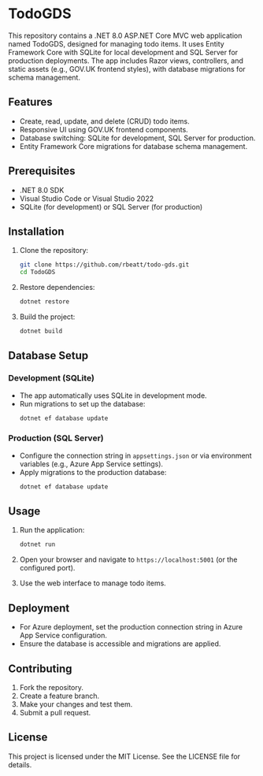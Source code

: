 # TodoGDS

This repository contains a .NET 8.0 ASP.NET Core MVC web application named TodoGDS, designed for managing todo items. It uses Entity Framework Core with SQLite for local development and SQL Server for production deployments. The app includes Razor views, controllers, and static assets (e.g., GOV.UK frontend styles), with database migrations for schema management.

## Features

- Create, read, update, and delete (CRUD) todo items.
- Responsive UI using GOV.UK frontend components.
- Database switching: SQLite for development, SQL Server for production.
- Entity Framework Core migrations for database schema management.

## Prerequisites

- .NET 8.0 SDK
- Visual Studio Code or Visual Studio 2022
- SQLite (for development) or SQL Server (for production)

## Installation

1. Clone the repository:
   ```bash
   git clone https://github.com/rbeatt/todo-gds.git
   cd TodoGDS
   ```

2. Restore dependencies:
   ```bash
   dotnet restore
   ```

3. Build the project:
   ```bash
   dotnet build
   ```

## Database Setup

### Development (SQLite)
- The app automatically uses SQLite in development mode.
- Run migrations to set up the database:
  ```bash
  dotnet ef database update
  ```

### Production (SQL Server)
- Configure the connection string in `appsettings.json` or via environment variables (e.g., Azure App Service settings).
- Apply migrations to the production database:
  ```bash
  dotnet ef database update
  ```

## Usage

1. Run the application:
   ```bash
   dotnet run
   ```

2. Open your browser and navigate to `https://localhost:5001` (or the configured port).

3. Use the web interface to manage todo items.

## Deployment

- For Azure deployment, set the production connection string in Azure App Service configuration.
- Ensure the database is accessible and migrations are applied.

## Contributing

1. Fork the repository.
2. Create a feature branch.
3. Make your changes and test them.
4. Submit a pull request.

## License

This project is licensed under the MIT License. See the LICENSE file for details.
